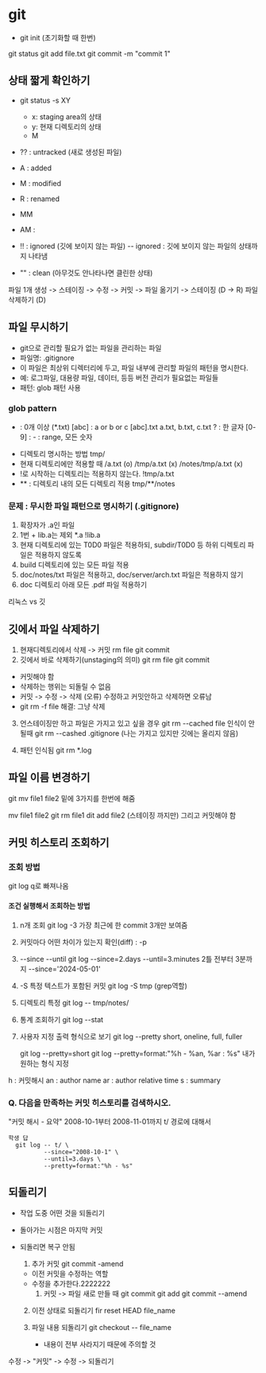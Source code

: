# git
- git init (초기화할 때 한번)

git status
git add file.txt
git commit -m "commit 1"

## 상태 짧게 확인하기
- git status -s
  XY
  - x: staging area의 상태
  - y: 현재 디렉토리의 상태
  - M

- ?? : untracked (새로 생성된 파일)
- A : added
- M : modified
- R : renamed
- MM
- AM :
- !! : ignored (깃에 보이지 않는 파일)
  -- ignored : 깃에 보이지 않는 파일의 상태까지 나타냄
- "" : clean (아무것도 안나타나면 클린한 상태)

파일 1개 생성 -> 스테이징 -> 수정 -> 커밋 ->
파일 옮기기 -> 스테이징 (D -> R)
파일 삭제하기 (D)

## 파일 무시하기
- git으로 관리할 필요가 없는 파일을 관리하는 파일
- 파일명: .gitignore
- 이 파일은 최상위 디렉터리에 두고, 파일 내부에 관리할 파일의 패턴을 명시한다.
- 예: 로그파일, 대용량 파일, 데이터, 등등 버전 관리가 필요없는 파일들
- 패턴: glob 패턴 사용

### glob pattern
* : 0개 이상 (*.txt)
[abc] : a or b or c [abc].txt    a.txt, b.txt, c.txt
? : 한 글자
[0-9] : - : range, 모든 숫자

- 디렉토리 명시하는 방법
  tmp/
- 현재 디렉토리에만 적용할 때
  /a.txt (o)
  /tmp/a.txt (x)
  /notes/tmp/a.txt (x)
- !로 시작하는 디렉토리는 적용하지 않는다.
  !tmp/a.txt
- ** : 디렉토리 내의 모든 디렉토리 적용
  tmp/**/notes

### 문제 : 무시한 파일 패턴으로 명시하기 (.gitignore)
1. 확장자가 .a인 파일
2. 1번 + lib.a는 제외
   *.a
   !lib.a
4. 현재 디렉토리에 있는 T0D0 파일은 적용하되, subdir/T0D0 등 하위 디렉토리 파일은 적용하지 않도록
5. build 디렉토리에 있는 모든 파일 적용
6. doc/notes/txt 파일은 적용하고, doc/server/arch.txt 파일은 적용하지 않기
7. doc 디렉토리 아래 모든 .pdf 파일 적용하기

리눅스 vs 깃

## 깃에서 파일 삭제하기
1. 현재디렉토리에서 삭제 -> 커밋
   rm file
   git commit
2. 깃에서 바로 삭제하기(unstaging의 의미)
   git rm file
   git commit
-  커밋해야 함
-  삭제하는 행위는 되돌릴 수 없음
-  커밋 -> 수정 -> 삭제 (오류)      수정하고 커밋안하고 삭제하면 오류남
  - git rm -f file                해결: 그냥 삭제

3. 언스테이징만 하고 파일은 가지고 있고 싶을 경우
    git rm --cached file       인식이 안될때 
    git rm --cashed .gitignore          (나는 가지고 있지만 깃에는 올리지 않음)

4. 패턴 인식됨
   git rm *.log

## 파일 이름 변경하기
  git mv file1 file2   밑에 3가지를 한번에 해줌

  mv file1 file2
  git rm file1
  dit add file2   (스테이징 까지만)   그리고 커밋해야 함

## 커밋 히스토리 조회하기

### 조회 방법
git log
q로 빠져나옴

#### 조건 실행해서 조회하는 방법
1. n개 조회
   git log -3    가장 최근에 한 commit 3개만 보여줌
2. 커밋마다 어떤 차이가 있는지 확인(diff) : -p
3. --since --until
   git log --since=2.days --until=3.minutes     2틀 전부터 3분까지
   --since='2024-05-01'
7. -S
   특정 텍스트가 포함된 커밋
   git log -S tmp      (grep역할)

8. 디렉토리 특정
   git log -- tmp/notes/

10. 통계 조회하기
    git log --stat

12. 사용자 지정 출력 형식으로 보기
    git log --pretty
      short, oneline, full, fuller

    git log --pretty=short
    git log --pretty=format:"%h - %an, %ar : %s"  내가 원하는 형식 지정

h : 커밋해시
an : author name
ar : author relative time
s : summary

### Q. 다음을 만족하는 커밋 히스토리를 검색하시오.
"커밋 해시 - 요약"
2008-10-1부터 2008-11-01까지
t/ 경로에 대해서

```
학생 답
  git log -- t/ \
          --since="2008-10-1" \
          --until=3.days \
          --pretty=format:"%h - %s"

```

## 되돌리기
- 작업 도중 어떤 것을 되돌리기
- 돌아가는 시점은 마지막 커밋
- 되돌리면 복구 안됨

  1) 추가 커밋
  git commit -amend
  - 이전 커밋을 수정하는 역할
  - 수정을 추가한다.2222222
    1. 커밋 -> 파일 새로 만들 때
    git commit
    git add
    git commit --amend

  2) 이전 상태로 되돌리기
     fir reset HEAD file_name

  3) 파일 내용 되돌리기
     git checkout -- file_name
     - 내용이 전부 사라지기 때문에 주의할 것

수정 -> "커밋" -> 수정 -> 되돌리기